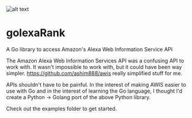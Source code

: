 ![alt text](https://raw.githubusercontent.com/qwer7y/golexaRank/master/img/golexa.png)

# golexaRank

A Go library to access Amazon's Alexa Web Information Service API

The Amazon Alexa Web Information Services API was a confusing API to work with. It wasn't impossible to work with, but it could have been way simpler. https://github.com/ashim888/awis really simplified stuff for me.

APIs shouldn't have to be painful. In the interest of making AWIS easier to use with Go and in the interest of learning
the Go language, I thought I'd create a Python -> Golang port of the above Python library.

Check out the examples folder to get started.
